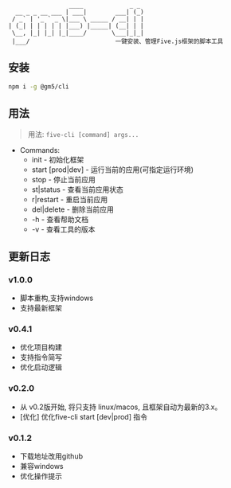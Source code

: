 ```
                 ____             _ _ 
  __ _ _ __ ___ | ___|        ___| (_)
 / _` | '_ ` _ \|___ \ _____ / __| | |
| (_| | | | | | |___) |_____| (__| | |
 \__, |_| |_| |_|____/       \___|_|_|
 |___/                        一键安装、管理Five.js框架的脚本工具                      
```


## 安装
```bash
npm i -g @gm5/cli
```

## 用法
> 用法: `five-cli [command] args...`

+ Commands:
  * init             -    初始化框架
  * start [prod|dev] -    运行当前的应用(可指定运行环境)
  * stop             -    停止当前应用
  * st|status        -    查看当前应用状态
  * r|restart        -    重启当前应用
  * del|delete       -    删除当前应用
  * -h               -    查看帮助文档
  * -v               -    查看工具的版本


## 更新日志

### v1.0.0
* 脚本重构,支持windows
* 支持最新框架


### v0.4.1
* 优化项目构建
* 支持指令简写
* 优化启动逻辑


### v0.2.0
* 从 v0.2版开始, 将只支持 linux/macos, 且框架自动为最新的3.x。
* [优化] 优化five-cli start [dev|prod] 指令


### v0.1.2
* 下载地址改用github
* 兼容windows
* 优化操作提示